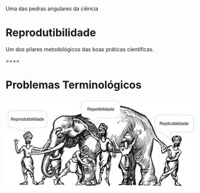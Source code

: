 Uma das pedras angulares da ciência <br>
# Reprodutibilidade
Um dos pilares metodológicos das boas práticas científicas.

====

# Problemas Terminológicos

![avatar][avatar] <!-- .element: class="pull-center" -->

[avatar]: ../shared/img/fig.png
